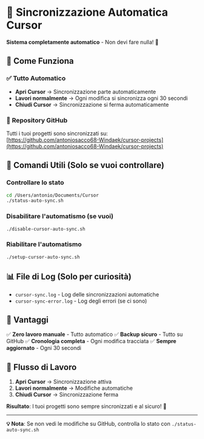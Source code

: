 # 🔄 Sincronizzazione Automatica Cursor

**Sistema completamente automatico** - Non devi fare nulla! 🎉

## 🚀 Come Funziona

### ✅ **Tutto Automatico**
- **Apri Cursor** → Sincronizzazione parte automaticamente
- **Lavori normalmente** → Ogni modifica si sincronizza ogni 30 secondi
- **Chiudi Cursor** → Sincronizzazione si ferma automaticamente

### 📁 **Repository GitHub**
Tutti i tuoi progetti sono sincronizzati su: [https://github.com/antoniosacco68-Windaek/cursor-projects](https://github.com/antoniosacco68-Windaek/cursor-projects)

## 🔧 Comandi Utili (Solo se vuoi controllare)

### Controllare lo stato
```bash
cd /Users/antonio/Documents/Cursor
./status-auto-sync.sh
```

### Disabilitare l'automatismo (se vuoi)
```bash
./disable-cursor-auto-sync.sh
```

### Riabilitare l'automatismo
```bash
./setup-cursor-auto-sync.sh
```

## 📊 File di Log (Solo per curiosità)

- `cursor-sync.log` - Log delle sincronizzazioni automatiche
- `cursor-sync-error.log` - Log degli errori (se ci sono)

## 🎯 Vantaggi

✅ **Zero lavoro manuale** - Tutto automatico
✅ **Backup sicuro** - Tutto su GitHub
✅ **Cronologia completa** - Ogni modifica tracciata
✅ **Sempre aggiornato** - Ogni 30 secondi

## 🔄 Flusso di Lavoro

1. **Apri Cursor** → Sincronizzazione attiva
2. **Lavori normalmente** → Modifiche automatiche
3. **Chiudi Cursor** → Sincronizzazione ferma

**Risultato**: I tuoi progetti sono sempre sincronizzati e al sicuro! 🎉

---

**💡 Nota**: Se non vedi le modifiche su GitHub, controlla lo stato con `./status-auto-sync.sh`
